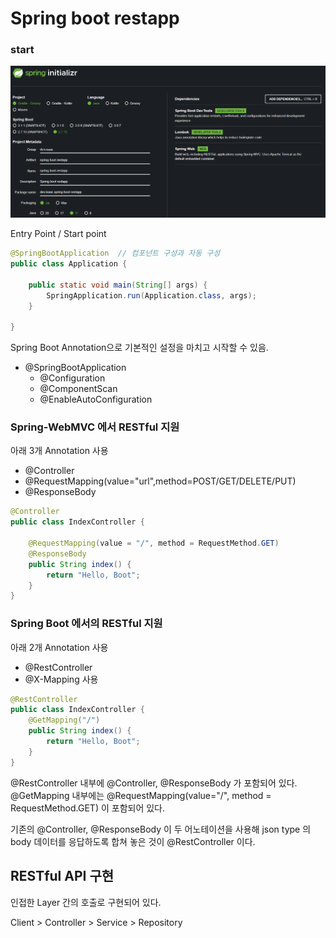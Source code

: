 # Spring boot restapp

### start
![start](./image/start.png)

Entry Point / Start point
```java
@SpringBootApplication  // 컴포넌트 구성과 자동 구성
public class Application {

	public static void main(String[] args) {
		SpringApplication.run(Application.class, args);
	}

}
```
Spring Boot Annotation으로 기본적인 설정을 마치고 시작할 수 있음.
- @SpringBootApplication
  - @Configuration
  - @ComponentScan
  - @EnableAutoConfiguration


### Spring-WebMVC 에서 RESTful 지원
아래 3개 Annotation 사용
- @Controller
- @RequestMapping(value="url",method=POST/GET/DELETE/PUT)
- @ResponseBody

```java
@Controller
public class IndexController {

    @RequestMapping(value = "/", method = RequestMethod.GET)
    @ResponseBody
    public String index() {
        return "Hello, Boot";
    }
}
```

### Spring Boot 에서의 RESTful 지원
아래 2개 Annotation 사용
- @RestController
- @X-Mapping 사용

```java
@RestController
public class IndexController {
    @GetMapping("/")
    public String index() {
        return "Hello, Boot";
    }
}
```
@RestController 내부에 @Controller, @ResponseBody 가 포함되어 있다.
@GetMapping 내부에는 @RequestMapping(value="/", method = RequestMethod.GET) 이 포함되어 있다.

기존의 @Controller, @ResponseBody 이 두 어노테이션을 사용해 json type 의 body 데이터를 응답하도록 합쳐 놓은 것이 @RestController 이다.



## RESTful API 구현
인접한 Layer 간의 호출로 구현되어 있다. 

Client > Controller > Service > Repository

